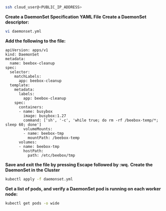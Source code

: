 ```bash
ssh cloud_user@<PUBLIC_IP_ADDRESS>
```

**Create a DaemonSet Specification YAML File**
**Create a DaemonSet descriptor:**
```bash
vi daemonset.yml
```

**Add the following to the file:**
```
apiVersion: apps/v1
kind: DaemonSet
metadata:
  name: beebox-cleanup
spec:
  selector:
    matchLabels:
      app: beebox-cleanup
  template:
    metadata:
      labels:
        app: beebox-cleanup
    spec:
      containers:
      - name: busybox
        image: busybox:1.27
        command: ['sh', '-c', 'while true; do rm -rf /beebox-temp/*; sleep 60; done']
        volumeMounts:
        - name: beebox-tmp
          mountPath: /beebox-temp
      volumes:
      - name: beebox-tmp
        hostPath:
          path: /etc/beebox/tmp
```
**Save and exit the file by pressing Escape followed by :wq.**
**Create the DaemonSet in the Cluster**
```bash
kubectl apply -f daemonset.yml
```

**Get a list of pods, and verify a DaemonSet pod is running on each worker node:**
```bash
kubectl get pods -o wide
```